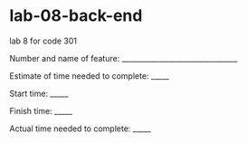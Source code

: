 # lab-08-back-end
lab 8 for code 301

Number and name of feature: ________________________________

Estimate of time needed to complete: _____

Start time: _____

Finish time: _____

Actual time needed to complete: _____